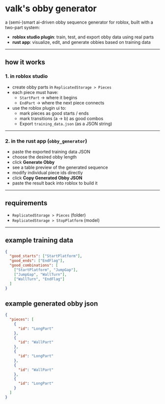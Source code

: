 # valk's obby generator

a (semi-)smart ai-driven obby sequence generator for roblox, built with a two-part system:

- **roblox studio plugin**: train, test, and export obby data using real parts
- **rust app**: visualize, edit, and generate obbies based on training data

---

## how it works

### 1. in roblox studio

- create obby parts in `ReplicatedStorage > Pieces`
- each piece must have:
  - `StartPart` → where it begins
  - `EndPart` → where the next piece connects
- use the roblox plugin ui to:
  - mark pieces as good starts / ends
  - mark transitions (a → b) as good combos
  - Export `training_data.json` (as a JSON string)

---

### 2. in the rust app (`obby_generator`)

- paste the exported training data JSON
- choose the desired obby length
- click **Generate Obby**
- see a table preview of the generated sequence
- modify individual piece ids directly
- click **Copy Generated Obby JSON**
- paste the result back into roblox to build it

---

## requirements
- `ReplicatedStorage > Pieces` (folder)
- `ReplicatedStorage > StopPlatform` (model)

---

## example training data
```json
{
  "good_starts": ["StartPlatform"],
  "good_ends": ["EndFlag"],
  "good_combinations": [
    ["StartPlatform", "JumpGap"],
    ["JumpGap", "WallTurn"],
    ["WallTurn", "EndFlag"]
  ]
}
```

## example generated obby json
```json
{
  "pieces": [
    {
      "id": "LongPart"
    },
    {
      "id": "WallPart"
    },
    {
      "id": "LongPart"
    },
    {
      "id": "WallPart"
    },
    {
      "id": "LongPart"
    }
  ]
}
```